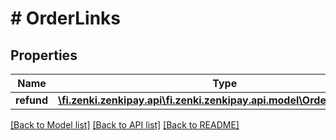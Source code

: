 # # OrderLinks

## Properties

Name | Type | Description | Notes
------------ | ------------- | ------------- | -------------
**refund** | [**\fi.zenki.zenkipay.api\fi.zenki.zenkipay.api.model\OrderLinksRefund**](OrderLinksRefund.md) |  | [optional]

[[Back to Model list]](../../README.md#models) [[Back to API list]](../../README.md#endpoints) [[Back to README]](../../README.md)
